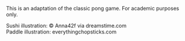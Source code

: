 This is an adaptation of the classic pong game. For academic purposes only.

Sushi illustration: © Anna42f via dreamstime.com\
Paddle illustration: everythingchopsticks.com